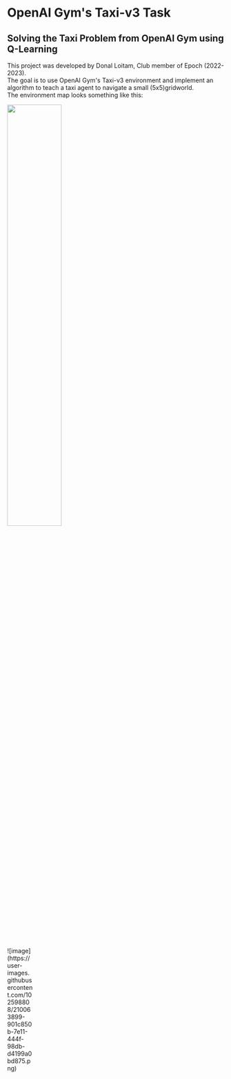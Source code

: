 # OpenAI Gym's Taxi-v3 Task
## Solving the Taxi Problem from OpenAI Gym using Q-Learning
This project was developed by Donal Loitam, Club member of Epoch (2022-2023). <br/>
The goal is to use OpenAI Gym's Taxi-v3 environment and implement an algorithm to teach a taxi agent to navigate a small (5x5)gridworld. <br/>
The environment map looks something like this: <br/>

<img src="https://user-images.githubusercontent.com/102598808/210063899-901c850b-7e11-444f-98db-d4199a0bd875.png" width="50%" height="50%">


<div style="width:60px ; height:60px">
![image](https://user-images.githubusercontent.com/102598808/210063899-901c850b-7e11-444f-98db-d4199a0bd875.png)
<div>

